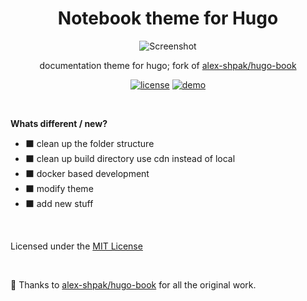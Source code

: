 <div align="center">

# Notebook theme for Hugo

![Screenshot](https://raw.githubusercontent.com/sujaykumarh/hugo-notebook/main/images/screenshot.png)

documentation theme for hugo; fork of [alex-shpak/hugo-book](https://github.com/alex-shpak/hugo-book)

[![license](https://img.shields.io/badge/license-MIT-blue.svg?logo=github)](https://github.com/sujaykumarh/hugo-notebook/blob/main/LICENSE)
[![demo](https://img.shields.io/badge/Live-Demo-brightgreen.svg)](https://sujaykumarh.github.io/hugo-notebook/)
<!-- [![github](https://img.shields.io/github/stars/sujaykumarh/hugo-notebook?style=social)]() -->

</div>

<br>

**Whats different / new?**

<!-- ⬛ ✅ -->

* ⬛ clean up the folder structure
* ⬛ clean up build directory use cdn instead of local
* ⬛ docker based development
* ⬛ modify theme
* ⬛ add new stuff


<br>

Licensed under the [MIT License](https://github.com/sujaykumarh/hugo-notebook/blob/main/LICENSE)


<br>

🎉 Thanks to [alex-shpak/hugo-book](https://github.com/alex-shpak/hugo-book) for all the original work.
